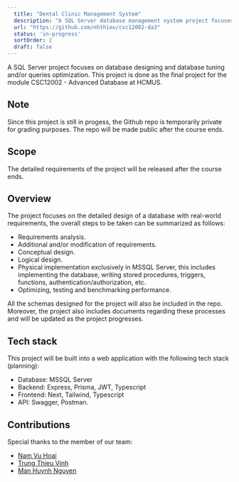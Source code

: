 ```yaml
---
  title: "Dental Clinic Management System"
  description: "A SQL Server database management system project focuses on database designing and optimization."
  url: "https://github.com/nhthieu/csc12002-da3"
  status: 'in-progress'
  sortOrder: 2
  draft: false
---
```


A SQL Server project focuses on database designing and database tuning and/or queries optimization. This project is done as the final project for the module CSC12002 - Advanced Database at HCMUS.

## Note

Since this project is still in progess, the Github repo is temporarily private for grading purposes. The repo will be made public after the course ends.

## Scope

The detailed requirements of the project will be released after the course ends.

## Overview

The project focuses on the detailed design of a database with real-world requirements, the overall steps to be taken can be summarized as follows:

- Requirements analysis.
- Additional and/or modification of requirements.
- Conceptual design.
- Logical design.
- Physical implementation exclusively in MSSQL Server, this includes implementing the database, writing stored procedures, triggers, functions, authentication/authorization, etc.
- Optimizing, testing and benchmarking performance.

All the schemas designed for the project will also be included in the repo. Moreover, the project also includes documents regarding these processes and will be updated as the project progresses.

## Tech stack

This project will be built into a web application with the following tech stack (planning):

- Database: MSSQL Server
- Backend: Express, Prisma, JWT, Typescript
- Frontend: Next, Tailwind, Typescript
- API: Swagger, Postman.

## Contributions

Special thanks to the member of our team:

- [Nam Vu Hoai](https://github.com/namhoai1109)
- [Trung Thieu Vinh](https://github.com/tvtrungg)
- [Man Huynh Nguyen](https://github.com/nhman2002)
